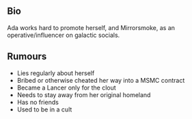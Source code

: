 ## Bio

Ada works hard to promote herself, and Mirrorsmoke, as an operative/influencer on galactic socials.

## Rumours

* Lies regularly about herself
* Bribed or otherwise cheated her way into a MSMC contract
* Became a Lancer only for the clout
*  Needs to stay away from her original homeland
*  Has no friends
*  Used to be in a cult
